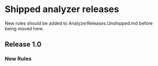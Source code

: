 # Shipped analyzer releases

New rules should be added to AnalyzerReleases.Unshipped.md before being moved here.

## Release 1.0

### New Rules
